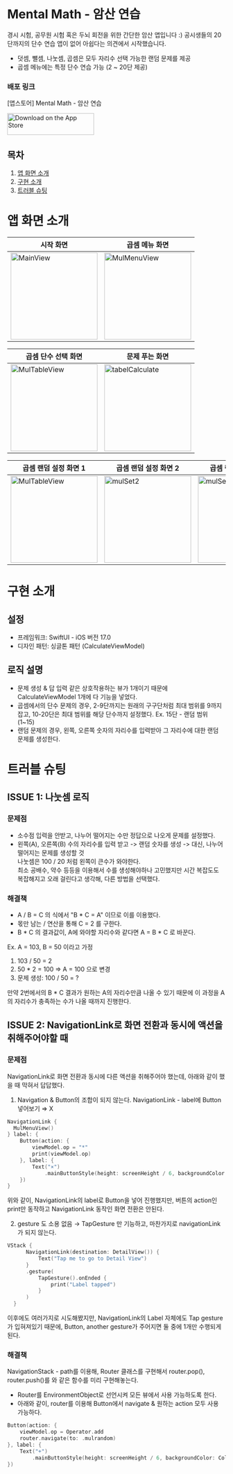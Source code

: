 # Mental Math - 암산 연습

경시 시험, 공무원 시험 혹은 두뇌 회전을 위한 간단한 암산 앱입니다 :)
공시생들의 20단까지의 단수 연습 앱이 없어 아쉽다는 의견에서 시작했습니다.

- 덧셈, 뺄셈, 나눗셈, 곱셈은 모두 자리수 선택 가능한 랜덤 문제를 제공
- 곱셈 메뉴에는 특정 단수 연습 가능 (2 ~ 20단 제공)

### 배포 링크
[앱스토어] Mental Math - 암산 연습

 <a href="https://apps.apple.com/us/app/mental-math-%EC%95%94%EC%82%B0-%EC%97%B0%EC%8A%B5/id6670271755?itscg=30200&itsct=apps_box_badge&mttnsubad=6670271755" style="display: inline-block;">
 <img src="https://toolbox.marketingtools.apple.com/api/v2/badges/download-on-the-app-store/black/en-us?releaseDate=1725494400" alt="Download on the App Store" style="width: 200px; height: 50px; vertical-align: middle; object-fit: contain;" />
 </a>
    

## 목차
1. [앱 화면 소개](#앱-화면-소개)   
2. [구현 소개](#구현-소개)   
3. [트러블 슈팅](#트러블-슈팅)   

# 앱 화면 소개

| 시작 화면 | 곱셈 메뉴 화면 |
| --- | --- |
| <img src="https://github.com/user-attachments/assets/aa59b399-ca23-4e87-afbb-55fe2d56d1ab" alt="MainView" width="200"/> | <img src="https://github.com/user-attachments/assets/4eee46cc-5e34-4ad4-8554-57e2f7315f8f" alt="MulMenuView" width="200"/> |

| 곱셈 단수 선택 화면 | 문제 푸는 화면 | 
| --- | --- |
| <img src="https://github.com/user-attachments/assets/4d6d88e7-a392-4d29-a415-33ba935ffbab" alt="MulTableView" width="200"/> | <img src="https://github.com/user-attachments/assets/bc7edfe6-6f0a-4f42-8661-b520d8d4a912" alt="tabelCalculate" width="200"/> |

| 곱셈 랜덤 설정 화면 1 | 곱셈 랜덤 설정 화면 2 |  곱셈 랜덤 설정 화면 3 | 
| --- | --- | --- |
| <img src="https://github.com/user-attachments/assets/9567845c-cdb3-425c-a284-22c615cca959" alt="MulTableView" width="200"/> | <img src="https://github.com/user-attachments/assets/32f8ee24-0b34-4dbe-ba86-4b7d129cc453" alt="mulSet2" width="200"/> | <img src="https://github.com/user-attachments/assets/f9729f88-73dc-457c-9345-f8691c95b8ee" alt="mulSet2" width="200"/> |

# 구현 소개
## 설정
* 프레임워크: SwiftUI - iOS 버전 17.0
* 디자인 패턴: 싱글톤 패턴 (CalculateViewModel)

## 로직 설명
* 문제 생성 & 답 입력 같은 상호작용하는 뷰가 1개이기 때문에 CalculateViewModel 1개에 다 기능을 넣었다.    
* 곱셈에서의 단수 문제의 경우, 2-9단까지는 원래의 구구단처럼 최대 범위를 9까지 잡고, 10-20단은 최대 범위를 해당 단수까지 설정했다. Ex. 15단 - 랜덤 범위 (1~15)    
* 랜덤 문제의 경우, 왼쪽, 오른쪽 숫자의 자리수를 입력받아 그 자리수에 대한 랜덤 문제를 생성한다.

# 트러블 슈팅
## ISSUE 1: 나눗셈 로직

### 문제점
* 소수점 입력을 안받고, 나누어 떨어지는 수만 정답으로 나오게 문제를 설정했다.    
* 왼쪽(A), 오른쪽(B) 수의 자리수를 입력 받고 -> 랜덤 숫자를 생성 -> 대신, 나누어 떨어지는 문제를 생성할 것    
 나눗셈은 100 / 20 처럼 왼쪽이 큰수가 와야한다.    
 최소 공배수, 약수 등등을 이용해서 수를 생성해야하나 고민했지만 시간 복잡도도 복잡해지고 오래 걸린다고 생각해, 다른 방법을 선택했다.

### 해결책
 * A / B = C 의 식에서 "B * C = A" 이므로 이를 이용했다.
 * 몫만 남는 / 연산을 통해 C = 2 를 구한다.
 * B * C 의 결과값이, A에 와야할 자리수와 같다면 A = B * C 로 바꾼다.

 Ex. A = 103, B = 50 이라고 가정
 1. 103 / 50 = 2
 2. 50 * 2 = 100 => A = 100 으로 변경
 3. 문제 생성: 100 / 50 = ?

 만약 2번에서의 B * C 결과가 원하는 A의 자리수만큼 나올 수 있기 때문에 이 과정을 A의 자리수가 충족하는 수가 나올 때까지 진행한다.

## ISSUE 2: NavigationLink로 화면 전환과 동시에 액션을 취해주어야할 때
### 문제점  
NavigationLink로 화면 전환과 동시에 다른 액션을 취해주어야 했는데, 아래와 같이 했을 때 막혀서 답답했다.
  1. Navigation & Button의 조합이 되지 않는다. 
  NavigationLink - label에 Button 넣어보기 ⇒ X
  ```swift
  NavigationLink {
    MulMenuView()
  } label: {
      Button(action: {
          viewModel.op = "*"
          print(viewModel.op)
      }, label: {
          Text("×")
              .mainButtonStyle(height: screenHeight / 6, backgroundColor: Color.lightSkyBlue)
      })
  }
  ```
  위와 같이, NavigationLink의 label로 Button을 넣어 진행했지만, 버튼의 action인 print만 동작하고 NavigationLink 동작인 화면 전환은 안된다. 

  2. gesture 도 소용 없음 → TapGesture 만 기능하고, 마찬가지로 navigationLink가 되지 않는다.
  ```swift
  VStack {
        NavigationLink(destination: DetailView()) {
            Text("Tap me to go to Detail View")
        }
        .gesture(
            TapGesture().onEnded {
                print("Label tapped")
            }
        )
    }
  ```
  이후에도 여러가지로 시도해봤지만, NavigationLink의 Label 자체에도 Tap gesture가 입혀져있기 때문에, Button, another gesture가 주어지면 둘 중에 1개만 수행되게 된다. 

### 해결책   
NavigationStack - path를 이용해, Router 클래스를 구현해서 router.pop(), router.push()를 와 같은 함수를 미리 구현해놓는다. 
* Router를 EnvironmentObject로 선언시켜 모든 뷰에서 사용 가능하도록 한다.
* 아래와 같이, router를 이용해 Button에서 navigate & 원하는 action 모두 사용 가능하다.
```swift
Button(action: {
    viewModel.op = Operator.add
    router.navigate(to: .mulrandom)
}, label: {
    Text("+")
        .mainButtonStyle(height: screenHeight / 6, backgroundColor: Color.hintBackground)
})
```





